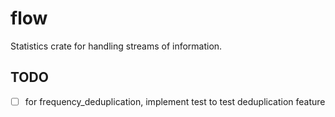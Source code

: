 # flow
Statistics crate for handling streams of information.

## TODO
 - [ ] for frequency_deduplication, implement test to test deduplication feature

